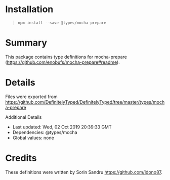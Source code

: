 # Installation
> `npm install --save @types/mocha-prepare`

# Summary
This package contains type definitions for mocha-prepare (https://github.com/enobufs/mocha-prepare#readme).

# Details
Files were exported from https://github.com/DefinitelyTyped/DefinitelyTyped/tree/master/types/mocha-prepare

Additional Details
 * Last updated: Wed, 02 Oct 2019 20:39:33 GMT
 * Dependencies: @types/mocha
 * Global values: none

# Credits
These definitions were written by Sorin Sandru <https://github.com/idono87>.
